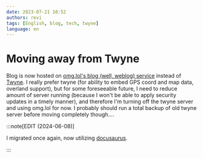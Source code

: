 ```yaml
---
date: 2023-07-21 10:52
authors: revi
tags: [English, blog, tech, twyne]
language: en
---
```


<!--
SPDX-FileCopyrightText: (C) 2023 Hong Yongmin (https://revi.xyz/) <yewon@revi.email>

SPDX-License-Identifier: LicenseRef-CC-BY-ND-2.0-KR
-->

# Moving away from Twyne

Blog is now hosted on [omg.lol's blog (well, weblog) service](https://home.omg.lol/info/weblog)
instead of [Twyne](https://github.com/samwilson/twyne/).
I really prefer twyne (for ability to embed GPS coord and map data, overland support),
but for some foreseeable future, I need to reduce amount of server running
(because I won't be able to apply security updates in a timely manner), and
therefore I'm turning off the twyne server and using omg.lol for now. I probably
should run a total backup of old twyne server before moving completely though....

:::note[EDIT (2024-06-08)]

I migrated once again, now utilizing [docusaurus](https://docusaurus.io).

:::
